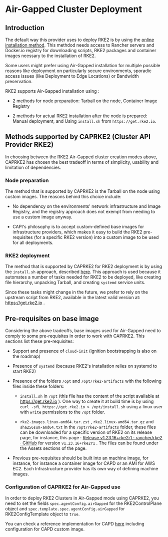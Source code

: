 # Air-Gapped Cluster Deployment

## Introduction

The default way this provider uses to deploy RKE2 is by using the [online installation method](https://docs.rke2.io/install/quickstart). This methdod needs access to Rancher servers and Docker.io registry for downloading scripts, RKE2 packages and container images neessary to the installation of RKE2.

Some users might prefer using Air-Gapped installation for multiple possible reasons like deployment on particularly secure environments, sporadic access issues (like Deployment to Edge Locations) or Bandwidth preservation.

RKE2 supports Air-Gapped installation using :

- 2 methods for node preparation: Tarball on the node, Container Image Registry
  
- 2 methods for actual RKE2 installation after the node is prepared: Manual deployment, and Using `install.sh` from `https://get.rke2.io`.
  

## Methods supported by CAPRKE2 (Cluster API Provider RKE2)

In choosing between the RKE2 Air-Gapped cluster creation modes above, CAPRKE2 has chosen the best tradeoff in terms of simplicity, usability and limitation of dependencies.

### Node preparation

The method that is supported by CAPRKE2 is the Tarball on the node using custom images. The reasons behind this choice include:

- No dependency on the environments' network infrastructure and Image Registry, and the registry approach does not exempt from needing to use a custom image anyway.
  
- CAPI's philosophy is to accept custom-defined base images for infrastructure providers, which makes it easy to build the RKE2 pre-requisites (for a specific RKE2 version) into a custom image to be used for all deployments.
  

### RKE2 deployment

The method that is supported by CAPRKE2 for RKE2 deployment is by using the `install.sh` approach, described [here](https://docs.rke2.io/install/airgap#rke2-installsh-script-install). This approach is used because it automates a number of tasks needed for RKE2 to be deployed, like creating file hierarchy, unpacking Tarball, and creating `systemd` service units.

Since these tasks might change in the future, we prefer to rely on the upstream script from RKE2, available in the latest valid version at: https://get.rke2.io .

## Pre-requisites on base image

Considering the above tradeoffs, base images used for Air-Gapped need to comply to some pre-requisites in order to work with CAPRKE2. This sections list these pre-requisites:

- Support and presence of `cloud-init` (ignition bootstrapping is also on the roadmap)
  
- Presence of `systemd` (because RKE2's installation relies on systemd to start RKE2)
  
- Presence of the folders `/opt` and `/opt/rke2-artifacts` with the following files inside these folders:
  
  - `install.sh` in `/opt` (this file has the content of the script available at https://get.rke2.io ). One way to create it at build time is by using `curl -sfL https://get.rke2.io > /opt/install.sh` using a linux user with `write` permissions to the `/opt` folder.
    
  - `rke2-images.linux-amd64.tar.zst` , `rke2.linux-amd64.tar.gz` and `sha256sum-amd64.txt` in the `/opt/rke2-artifacts` folder, these files can be downloaded for a specific version of RKE2 on its release page, for instance, this page : [Release v1.23.16+rke2r1 · rancher/rke2 · GitHub](https://github.com/rancher/rke2/releases/tag/v1.23.16%2Brke2r1) for version `v1.23.16+rke2r1` . The files can be found under the Assets sections of the page.
    
- Previous pre-requisites should be built into an machine image, for instance, for instance a container image for CAPD or an AMI for AWS EC2. Each Infrastructure provider has its own way of defining machine images.
  

### Configuration of CAPRKE2 for Air-Gapped use

In order to deploy RKE2 Clusters in Air-Gapped mode using CAPRKE2, you need to set the fields `spec.agentConfig.airGapped` for the RKE2ControlPlane object and `spec.template.spec.agentConfig.airGapped` for RKE2ConfigTemplate object to `true`.

You can check a reference implementation for CAPD [here](https://github.com/rancher/cluster-api-provider-rke2/tree/main/examples/templates/docker/air-gapped) including configuration for CAPD custom image.
